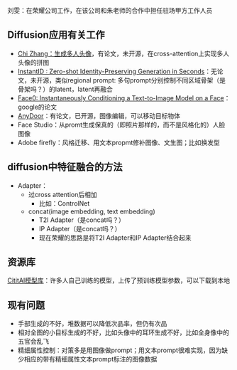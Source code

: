 刘雯：在荣耀公司工作，在该公司和朱老师的合作中担任驻场甲方工作人员

## Diffusion应用有关工作

* [Chi Zhang：生成多人头像](https://icoz69.github.io)，有论文，未开源，在cross-attention上实现多人头像的拼图
* [InstantID : Zero-shot Identity-Preserving Generation in Seconds](https://instantid.github.io)：无论文，未开源，类似regional prompt: 多句prompt分别控制不同区域骨架（是骨架吗？）的latent，latent再融合
* [Face0: Instantaneously Conditioning a Text-to-Image Model on a Face](https://arxiv.org/abs/2306.06638)：google的论文
* [AnyDoor](https://github.com/ali-vilab/AnyDoor)：有论文，已开源，图像编辑，可以移动目标物体
* Face Studio：从promt生成保真的（即照片那样的，而不是风格化的）人脸图像
* Adobe firefly：风格迁移、用文本propmt修补图像、文生图；比如换发型

## diffusion中特征融合的方法

* Adapter：
  * 过cross attention后相加
    * 比如：ControlNet
  * concat(image embedding, text embedding)
    * T2I Adapter（是concat吗？）
    * IP Adapter（是concat吗？）
    * 现在荣耀的思路是将T2I Adapter和IP Adapter结合起来

## 资源库

[CititAI模型库](https://civitai.com)：许多人自己训练的模型，上传了预训练模型参数，可以下载到本地

## 现有问题

* 手部生成的不好，堆数据可以降低次品率，但仍有次品
* 相对全图的小目标生成的不好，比如头像中的耳环生成不好，比如全身像中的五官会乱飞
* 精细属性控制：对策多是用图像做prompt；用文本prompt很难实现，因为缺少相应的带有精细属性文本prompt标注的图像数据
